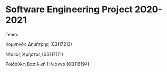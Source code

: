# Software Engineering Project 2020-2021

Team:

Κομνηνός Δημήτρης (03117213) 

Ντόκος Χρήστος (03117171) 

Ροϊδούλη Βασιλική Ηλιάννα (03116194) 


